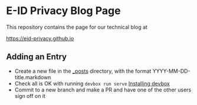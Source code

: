 # E-ID Privacy Blog Page

This repository contains the page for our technical blog at

https://eid-privacy.github.io

## Adding an Entry

- Create a new file in the [_posts](./_posts) directory, with the format YYYY-MM-DD-title.markdown
- Check all is OK with running `devbox run serve` 
[Installing devbox](https://www.jetify.com/docs/devbox/installing_devbox/)
- Commit to a new branch and make a PR and have one of the other users sign off on it

